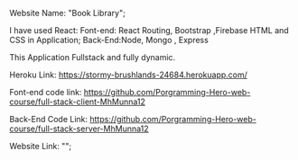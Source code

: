Website Name: "Book Library";

I have used React:
Font-end: React Routing, Bootstrap ,Firebase HTML and CSS in Application;
Back-End:Node, Mongo , Express

This Application Fullstack and fully dynamic.

Heroku Link: https://stormy-brushlands-24684.herokuapp.com/

Font-end code link: https://github.com/Porgramming-Hero-web-course/full-stack-client-MhMunna12

Back-End Code Link: https://github.com/Porgramming-Hero-web-course/full-stack-server-MhMunna12

Website Link: "";
